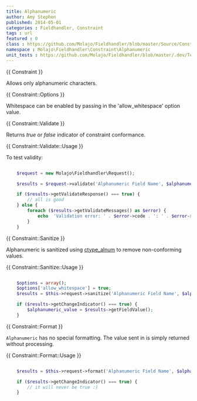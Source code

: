 ```yaml
---
title: Alphanumeric
author: Amy Stephen
published: 2014-05-01
categories : Fieldhandler, Constraint
tags : url
featured : 0
class : https://github.com/Molajo/Fieldhandler/blob/master/Source/Constraint/Alphanumeric.php
namespace : Molajo\Fieldhandler\Constraint\Alphanumeric
unit_tests : https://github.com/Molajo/Fieldhandler/blob/master/.dev/Tests/AlphanumericTest.php
---
```


{{ Constraint }}

Allows only alphanumeric characters.

{{ Constraint::Options }}

Whitespace can be enabled by passing in the 'allow_whitespace' option value.


{{ Constraint::Validate }}

Returns *true* or *false* indicator of constraint conformance.

{{ Constraint::Validate::Usage }}

To test validity:

```php

    $request = new Molajo\Fieldhandler\Request();

    $results = $request->validate('Alphanumeric Field Name', $alphanumeric_value, 'Alphanumeric');

    if ($results->getValidateResponse() === true) {
        // all is good
    } else {
        foreach ($results->getValidateMessages() as $error) {
            echo  'Validation error: ' . $error->code . ': ' . $error->message . '\n';
        }
    }

```

{{ Constraint::Sanitize }}

Alphanumeric is sanitized using [ctype_alnum](http://us2.php.net/manual/en/function.ctype-alnum.php)
to remove non-conforming values.

{{ Constraint::Sanitize::Usage }}

```php

    $options = array();
    $options['allow_whitespace'] = true;
    $results = $this->request->sanitize('Alphanumeric Field Name', $alphanumeric_value, 'Alphanumeric', $options);

    if ($results->getChangeIndicator() === true) {
        $alphanumeric_value = $results->getFieldValue();
    }

```

{{ Constraint::Format }}

`Alphanumeric` has no special formatting. The value sent in is simply returned without processing.

{{ Constraint::Format::Usage }}

```php

    $results = $this->request->format('Alphanumeric Field Name', $alphanumeric_value, 'Alphanumeric');

    if ($results->getChangeIndicator() === true) {
        // it will never be true :)
    }


```
